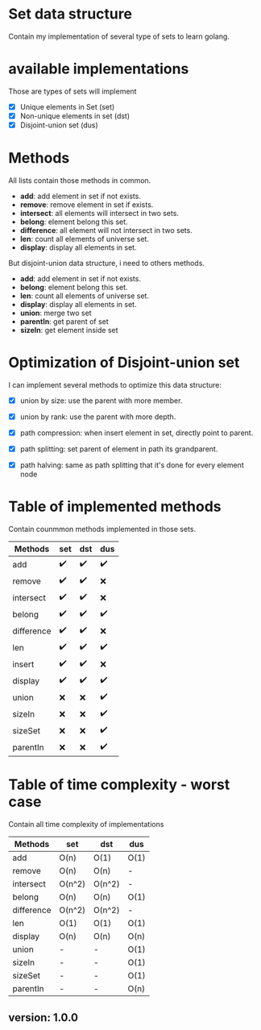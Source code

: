 # Set data structure
Contain my implementation of several type of sets to learn golang.

# available implementations 
Those are types of sets will implement
- [X] Unique elements in Set (set)
- [X] Non-unique elements in set (dst)
- [X] Disjoint-union set (dus)

# Methods
All lists contain those methods in common.

- **add**: add element in set if not exists.
- **remove**: remove element in set if exists.
- **intersect**: all elements will intersect in two sets.
- **belong**: element belong this set.
- **difference**: all element will not intersect in two sets.
- **len**: count all elements of universe set.
- **display**: display all elements in set.

But disjoint-union data structure, i need to others methods.

- **add**: add element in set if not exists.
- **belong**: element belong this set.
- **len**: count all elements of universe set.
- **display**: display all elements in set.
- **union**: merge two set
- **parentIn**: get parent of set
- **sizeIn**: get element inside set

# Optimization of Disjoint-union set
I can implement several methods to optimize this data structure:

- [x] union by size: use the parent with more member.
- [x] union by rank: use the parent with more depth.
- [x] path compression: when insert element in set, directly point to parent.
- [x] path splitting: set parent of element in path its grandparent.
- [x] path halving: same as path splitting that it's done for every element node



# Table of implemented methods
Contain counmmon methods implemented in those sets.

| Methods | set | dst | dus |
| ---- | ---- | ---- | ---- |
| add | :heavy_check_mark: | :heavy_check_mark: | :heavy_check_mark: |
| remove | :heavy_check_mark: | :heavy_check_mark: | :x: |
| intersect | :heavy_check_mark: | :heavy_check_mark: | :x: |
| belong | :heavy_check_mark: | :heavy_check_mark: | :heavy_check_mark: |
| difference | :heavy_check_mark: | :heavy_check_mark: | :x: |
| len| :heavy_check_mark: | :heavy_check_mark: | :heavy_check_mark: |
| insert | :heavy_check_mark: | :heavy_check_mark: | :x: |
| display | :heavy_check_mark: | :heavy_check_mark: | :heavy_check_mark: |
| union | :x: | :x: | :heavy_check_mark: |
| sizeIn | :x: | :x: | :heavy_check_mark: |
| sizeSet | :x: | :x: | :heavy_check_mark: |
| parentIn | :x: | :x: | :heavy_check_mark: |

# Table of time complexity - worst case
Contain all time complexity of implementations

| Methods | set | dst | dus |
| ---- | ---- | ---- | ---- |
| add        | O(n)  | O(1) | O(1) |
| remove     | O(n) | O(n) | - |
| intersect  | O(n^2) | O(n^2) | - |
| belong     | O(n) | O(n) | O(1) |
| difference | O(n^2) | O(n^2) | - |
| len        | O(1) | O(1) | O(1) |
| display    | O(n) | O(n) | O(n) |
| union      | - | - | O(1) |
| sizeIn     | - | - | O(1) |
| sizeSet    | - | - | O(1) |
| parentIn   | - | - | O(n) |

## version: 1.0.0
